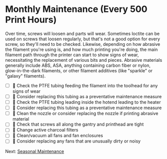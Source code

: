 # Monthly Maintenance (Every 500 Print Hours)
Over time, screws will loosen and parts will wear. Sometimes loctite can be used on screws that loosen regularly, but that's not a good option for every screw, so they'll need to be checked. 
Likewise, depending on how abrasive the filament you're using is, and how much printing you're doing, the main filament path through the printer can start to show signs of wear, necessitating the replacement of various bits and pieces. 
Abrasive materials generally include ABS, ASA, anything containing carbon fiber or nylon, glow-in-the-dark filaments, or other filament additives (like "sparkle" or "galaxy" filaments). 

- [ ] 🙂 Check the PTFE tubing feeding the filament into the toolhead for any signs of wear
- [ ] 🔨 Consider replacing this tubing as a preventative maintenance measure
- [ ] 🔨 Check the PTFE tubing leading inside the hotend leading to the heater
- [ ] 🔨 Consider replacing this tubing as a preventative maintenance measure
- [ ] 🔨 Clean the nozzle or consider replacing the nozzle if printing abrasive material
- [ ] 🔨 Check that screws all along the gantry and printhead are tight
- [ ] 🔨 Change active charcoal filters
- [ ] 🙂 Clean/vacuum all fans and fan enclosures
- [ ] 🔨 Consider replacing any fans that are unusually dirty or noisy

Next: [Seasonal Maintenance](https://github.com/500Foods/WelcomeToTroodon/blob/main/docs/level_m/seasonal.md)
